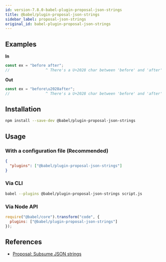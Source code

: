 ```yaml
---
id: version-7.8.0-babel-plugin-proposal-json-strings
title: @babel/plugin-proposal-json-strings
sidebar_label: proposal-json-strings
original_id: babel-plugin-proposal-json-strings
---
```


## Examples

**In**

```js
const ex = "before after";
//                ^ There's a U+2028 char between 'before' and 'after'
```

**Out**

```js
const ex = "before\u2028after";
//                ^ There's a U+2028 char between 'before' and 'after'
```

## Installation

```sh
npm install --save-dev @babel/plugin-proposal-json-strings
```

## Usage

### With a configuration file (Recommended)

```json
{
  "plugins": ["@babel/plugin-proposal-json-strings"]
}
```

### Via CLI

```sh
babel --plugins @babel/plugin-proposal-json-strings script.js
```

### Via Node API

```javascript
require("@babel/core").transform("code", {
  plugins: ["@babel/plugin-proposal-json-strings"]
});
```

## References
- [Proposal: Subsume JSON strings](https://github.com/babel/proposals/issues/43)

